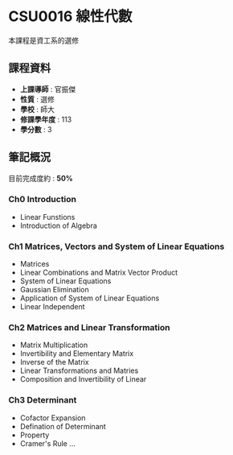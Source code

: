 # CSU0016 線性代數  

本課程是資工系的選修  

## 課程資料  

+ **上課導師** : 官振傑  
+ **性質** : 選修
+ **學校** : 師大 
+ **修課學年度** : 113  
+ **學分數** : 3  

## 筆記概況  
目前完成度約 : **50%** 
  
### Ch0 Introduction
- Linear Funstions
- Introduction of Algebra 
 
### Ch1 Matrices, Vectors and System of Linear Equations  
- Matrices
- Linear Combinations and Matrix Vector Product
- System of Linear Equations 
- Gaussian Elimination  
- Application of System of Linear Equations  
- Linear Independent  

### Ch2 Matrices and Linear Transformation    
- Matrix Multiplication  
- Invertibility and Elementary Matrix  
- Inverse of the Matrix  
- Linear Transformations and Matries 
- Composition and Invertibility of Linear  

### Ch3 Determinant  
- Cofactor Expansion
- Defination of Determinant  
- Property  
- Cramer's Rule
...